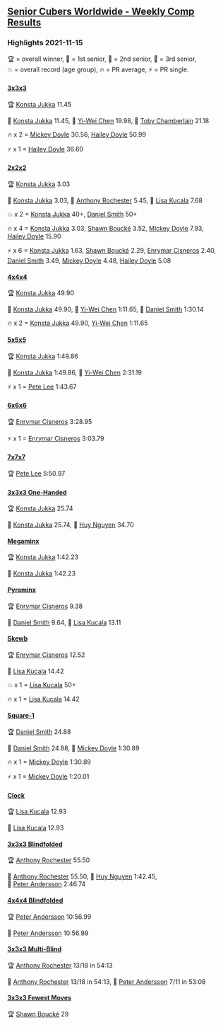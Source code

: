 <style>table {white-space: nowrap;}</style>
<link rel="stylesheet" type="text/css" href="/scw-comp/css/flags.css" />

## [Senior Cubers Worldwide - Weekly Comp Results](/scw-comp/results/)
### Highlights 2021-11-15

<span style="white-space: nowrap;">🏆 = overall winner</span>, <span style="white-space: nowrap;">🥇 = 1st senior</span>, <span style="white-space: nowrap;">🥈 = 2nd senior</span>, <span style="white-space: nowrap;">🥉 = 3rd senior</span>, <span style="white-space: nowrap;">💥 = overall record (age group)</span>, <span style="white-space: nowrap;">🔥 = PR average</span>, <span style="white-space: nowrap;">⚡ = PR single</span>.

#### [3x3x3](333.md)

<span style="white-space: nowrap;">🏆 [Konsta Jukka](../../persons/konsta_jukka/333.md) 11.45</span>

<span style="white-space: nowrap;">🥇 [Konsta Jukka](../../persons/konsta_jukka/333.md) 11.45</span>, <span style="white-space: nowrap;">🥈 [Yi-Wei Chen](../../persons/yi_wei_chen/333.md) 19.98</span>, <span style="white-space: nowrap;">🥉 [Toby Chamberlain](../../persons/toby_chamberlain/333.md) 21.18</span>

🔥 x 2 = <span style="white-space: nowrap;">[Mickey Doyle](../../persons/mickey_doyle/333.md) 30.56</span>, <span style="white-space: nowrap;">[Hailey Doyle](../../persons/hailey_doyle/333.md) 50.99</span>

⚡ x 1 = <span style="white-space: nowrap;">[Hailey Doyle](../../persons/hailey_doyle/333.md) 36.60</span>

#### [2x2x2](222.md)

<span style="white-space: nowrap;">🏆 [Konsta Jukka](../../persons/konsta_jukka/222.md) 3.03</span>

<span style="white-space: nowrap;">🥇 [Konsta Jukka](../../persons/konsta_jukka/222.md) 3.03</span>, <span style="white-space: nowrap;">🥈 [Anthony Rochester](../../persons/anthony_rochester/222.md) 5.45</span>, <span style="white-space: nowrap;">🥉 [Lisa Kucala](../../persons/lisa_kucala/222.md) 7.68</span>

💥 x 2 = <span style="white-space: nowrap;">[Konsta Jukka](../../persons/konsta_jukka/222.md) 40+</span>, <span style="white-space: nowrap;">[Daniel Smith](../../persons/daniel_smith/222.md) 50+</span>

🔥 x 4 = <span style="white-space: nowrap;">[Konsta Jukka](../../persons/konsta_jukka/222.md) 3.03</span>, <span style="white-space: nowrap;">[Shawn Boucké](../../persons/shawn_boucke/222.md) 3.52</span>, <span style="white-space: nowrap;">[Mickey Doyle](../../persons/mickey_doyle/222.md) 7.93</span>, <span style="white-space: nowrap;">[Hailey Doyle](../../persons/hailey_doyle/222.md) 15.90</span>

⚡ x 6 = <span style="white-space: nowrap;">[Konsta Jukka](../../persons/konsta_jukka/222.md) 1.63</span>, <span style="white-space: nowrap;">[Shawn Boucké](../../persons/shawn_boucke/222.md) 2.29</span>, <span style="white-space: nowrap;">[Enrymar Cisneros](../../persons/enrymar_cisneros/222.md) 2.40</span>, <span style="white-space: nowrap;">[Daniel Smith](../../persons/daniel_smith/222.md) 3.49</span>, <span style="white-space: nowrap;">[Mickey Doyle](../../persons/mickey_doyle/222.md) 4.48</span>, <span style="white-space: nowrap;">[Hailey Doyle](../../persons/hailey_doyle/222.md) 5.08</span>

#### [4x4x4](444.md)

<span style="white-space: nowrap;">🏆 [Konsta Jukka](../../persons/konsta_jukka/444.md) 49.90</span>

<span style="white-space: nowrap;">🥇 [Konsta Jukka](../../persons/konsta_jukka/444.md) 49.90</span>, <span style="white-space: nowrap;">🥈 [Yi-Wei Chen](../../persons/yi_wei_chen/444.md) 1:11.65</span>, <span style="white-space: nowrap;">🥉 [Daniel Smith](../../persons/daniel_smith/444.md) 1:30.14</span>

🔥 x 2 = <span style="white-space: nowrap;">[Konsta Jukka](../../persons/konsta_jukka/444.md) 49.90</span>, <span style="white-space: nowrap;">[Yi-Wei Chen](../../persons/yi_wei_chen/444.md) 1:11.65</span>

#### [5x5x5](555.md)

<span style="white-space: nowrap;">🏆 [Konsta Jukka](../../persons/konsta_jukka/555.md) 1:49.86</span>

<span style="white-space: nowrap;">🥇 [Konsta Jukka](../../persons/konsta_jukka/555.md) 1:49.86</span>, <span style="white-space: nowrap;">🥈 [Yi-Wei Chen](../../persons/yi_wei_chen/555.md) 2:31.19</span>

⚡ x 1 = <span style="white-space: nowrap;">[Pete Lee](../../persons/pete_lee/555.md) 1:43.67</span>

#### [6x6x6](666.md)

<span style="white-space: nowrap;">🏆 [Enrymar Cisneros](../../persons/enrymar_cisneros/666.md) 3:28.95</span>

⚡ x 1 = <span style="white-space: nowrap;">[Enrymar Cisneros](../../persons/enrymar_cisneros/666.md) 3:03.79</span>

#### [7x7x7](777.md)

<span style="white-space: nowrap;">🏆 [Pete Lee](../../persons/pete_lee/777.md) 5:50.97</span>

#### [3x3x3 One-Handed](333oh.md)

<span style="white-space: nowrap;">🏆 [Konsta Jukka](../../persons/konsta_jukka/333oh.md) 25.74</span>

<span style="white-space: nowrap;">🥇 [Konsta Jukka](../../persons/konsta_jukka/333oh.md) 25.74</span>, <span style="white-space: nowrap;">🥈 [Huy Nguyen](../../persons/huy_nguyen/333oh.md) 34.70</span>

#### [Megaminx](minx.md)

<span style="white-space: nowrap;">🏆 [Konsta Jukka](../../persons/konsta_jukka/minx.md) 1:42.23</span>

<span style="white-space: nowrap;">🥇 [Konsta Jukka](../../persons/konsta_jukka/minx.md) 1:42.23</span>

#### [Pyraminx](pyram.md)

<span style="white-space: nowrap;">🏆 [Enrymar Cisneros](../../persons/enrymar_cisneros/pyram.md) 9.38</span>

<span style="white-space: nowrap;">🥇 [Daniel Smith](../../persons/daniel_smith/pyram.md) 9.64</span>, <span style="white-space: nowrap;">🥈 [Lisa Kucala](../../persons/lisa_kucala/pyram.md) 13.11</span>

#### [Skewb](skewb.md)

<span style="white-space: nowrap;">🏆 [Enrymar Cisneros](../../persons/enrymar_cisneros/skewb.md) 12.52</span>

<span style="white-space: nowrap;">🥇 [Lisa Kucala](../../persons/lisa_kucala/skewb.md) 14.42</span>

💥 x 1 = <span style="white-space: nowrap;">[Lisa Kucala](../../persons/lisa_kucala/skewb.md) 50+</span>

🔥 x 1 = <span style="white-space: nowrap;">[Lisa Kucala](../../persons/lisa_kucala/skewb.md) 14.42</span>

#### [Square-1](sq1.md)

<span style="white-space: nowrap;">🏆 [Daniel Smith](../../persons/daniel_smith/sq1.md) 24.88</span>

<span style="white-space: nowrap;">🥇 [Daniel Smith](../../persons/daniel_smith/sq1.md) 24.88</span>, <span style="white-space: nowrap;">🥈 [Mickey Doyle](../../persons/mickey_doyle/sq1.md) 1:30.89</span>

🔥 x 1 = <span style="white-space: nowrap;">[Mickey Doyle](../../persons/mickey_doyle/sq1.md) 1:30.89</span>

⚡ x 1 = <span style="white-space: nowrap;">[Mickey Doyle](../../persons/mickey_doyle/sq1.md) 1:20.01</span>

#### [Clock](clock.md)

<span style="white-space: nowrap;">🏆 [Lisa Kucala](../../persons/lisa_kucala/clock.md) 12.93</span>

<span style="white-space: nowrap;">🥇 [Lisa Kucala](../../persons/lisa_kucala/clock.md) 12.93</span>

#### [3x3x3 Blindfolded](333bf.md)

<span style="white-space: nowrap;">🏆 [Anthony Rochester](../../persons/anthony_rochester/333bf.md) 55.50</span>

<span style="white-space: nowrap;">🥇 [Anthony Rochester](../../persons/anthony_rochester/333bf.md) 55.50</span>, <span style="white-space: nowrap;">🥈 [Huy Nguyen](../../persons/huy_nguyen/333bf.md) 1:42.45</span>, <span style="white-space: nowrap;">🥉 [Peter Andersson](../../persons/peter_andersson/333bf.md) 2:46.74</span>

#### [4x4x4 Blindfolded](444bf.md)

<span style="white-space: nowrap;">🏆 [Peter Andersson](../../persons/peter_andersson/444bf.md) 10:56.99</span>

<span style="white-space: nowrap;">🥇 [Peter Andersson](../../persons/peter_andersson/444bf.md) 10:56.99</span>

#### [3x3x3 Multi-Blind](333mbf.md)

<span style="white-space: nowrap;">🏆 [Anthony Rochester](../../persons/anthony_rochester/333mbf.md) 13/18 in 54:13</span>

<span style="white-space: nowrap;">🥇 [Anthony Rochester](../../persons/anthony_rochester/333mbf.md) 13/18 in 54:13</span>, <span style="white-space: nowrap;">🥈 [Peter Andersson](../../persons/peter_andersson/333mbf.md) 7/11 in 53:08</span>

#### [3x3x3 Fewest Moves](333fm.md)

<span style="white-space: nowrap;">🏆 [Shawn Boucké](../../persons/shawn_boucke/333fm.md) 29</span>


<!-- Global site tag (gtag.js) - Google Analytics -->
<script async src="https://www.googletagmanager.com/gtag/js?id=UA-86348435-3"></script>
<script>window.dataLayer = window.dataLayer || []; function gtag() {dataLayer.push(arguments);} gtag('js', new Date()); gtag('config', 'UA-86348435-3');</script>

